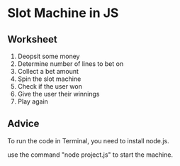 # Slot Machine in JS

## Worksheet

1. Deopsit some money
2. Determine number of lines to bet on
3. Collect a bet amount
4. Spin the slot machine
5. Check if the user won
6. Give the user their winnings
7. Play again

## Advice

To run the code in Terminal, you need to install node.js.

use the command "node project.js" to start the machine.
